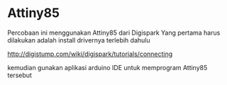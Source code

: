 # Attiny85
Percobaan ini menggunakan Attiny85 dari Digispark
Yang pertama harus dilakukan adalah install drivernya terlebih dahulu

http://digistump.com/wiki/digispark/tutorials/connecting

kemudian gunakan aplikasi arduino IDE untuk memprogram Attiny85 tersebut
